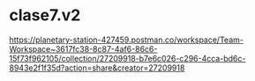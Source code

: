 # clase7.v2
https://planetary-station-427459.postman.co/workspace/Team-Workspace~3617fc38-8c87-4af6-86c6-15f73f962105/collection/27209918-b7e6c026-c296-4cca-bd6c-8943e2f1f35d?action=share&creator=27209918

